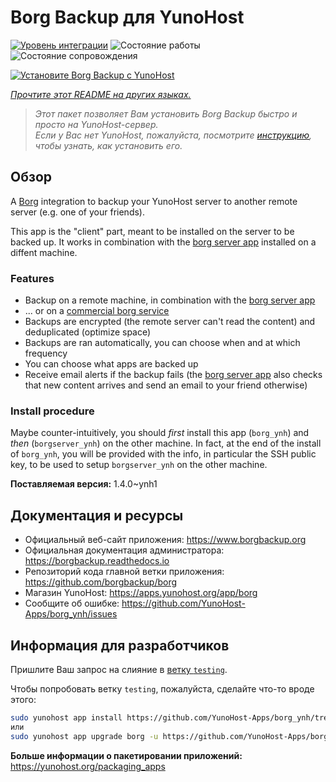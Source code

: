 <!--
Важно: этот README был автоматически сгенерирован <https://github.com/YunoHost/apps/tree/master/tools/readme_generator>
Он НЕ ДОЛЖЕН редактироваться вручную.
-->

# Borg Backup для YunoHost

[![Уровень интеграции](https://apps.yunohost.org/badge/integration/borg)](https://ci-apps.yunohost.org/ci/apps/borg/)
![Состояние работы](https://apps.yunohost.org/badge/state/borg)
![Состояние сопровождения](https://apps.yunohost.org/badge/maintained/borg)

[![Установите Borg Backup с YunoHost](https://install-app.yunohost.org/install-with-yunohost.svg)](https://install-app.yunohost.org/?app=borg)

*[Прочтите этот README на других языках.](./ALL_README.md)*

> *Этот пакет позволяет Вам установить Borg Backup быстро и просто на YunoHost-сервер.*  
> *Если у Вас нет YunoHost, пожалуйста, посмотрите [инструкцию](https://yunohost.org/install), чтобы узнать, как установить его.*

## Обзор

A [Borg](https://borgbackup.readthedocs.io/en/stable/index.html#what-is-borgbackup) integration to backup your YunoHost server to another remote server (e.g. one of your friends).

This app is the "client" part, meant to be installed on the server to be backed up. It works in combination with the [borg server app](https://apps.yunohost.org/app/borgserver) installed on a diffent machine.

### Features

- Backup on a remote machine, in combination with the [borg server app](https://apps.yunohost.org/app/borgserver)
- ... or on a [commercial borg service](https://www.borgbackup.org/support/commercial.html)
- Backups are encrypted (the remote server can't read the content) and deduplicated (optimize space)
- Backups are ran automatically, you can choose when and at which frequency
- You can choose what apps are backed up
- Receive email alerts if the backup fails (the [borg server app](https://apps.yunohost.org/app/borgserver) also checks that new content arrives and send an email to your friend otherwise)

### Install procedure

Maybe counter-intuitively, you should *first* install this app (`borg_ynh`) and *then* (`borgserver_ynh`) on the other machine. In fact, at the end of the install of `borg_ynh`, you will be provided with the info, in particular the SSH public key, to be used to setup `borgserver_ynh` on the other machine.


**Поставляемая версия:** 1.4.0~ynh1
## Документация и ресурсы

- Официальный веб-сайт приложения: <https://www.borgbackup.org>
- Официальная документация администратора: <https://borgbackup.readthedocs.io>
- Репозиторий кода главной ветки приложения: <https://github.com/borgbackup/borg>
- Магазин YunoHost: <https://apps.yunohost.org/app/borg>
- Сообщите об ошибке: <https://github.com/YunoHost-Apps/borg_ynh/issues>

## Информация для разработчиков

Пришлите Ваш запрос на слияние в [ветку `testing`](https://github.com/YunoHost-Apps/borg_ynh/tree/testing).

Чтобы попробовать ветку `testing`, пожалуйста, сделайте что-то вроде этого:

```bash
sudo yunohost app install https://github.com/YunoHost-Apps/borg_ynh/tree/testing --debug
или
sudo yunohost app upgrade borg -u https://github.com/YunoHost-Apps/borg_ynh/tree/testing --debug
```

**Больше информации о пакетировании приложений:** <https://yunohost.org/packaging_apps>
